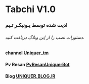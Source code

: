 # Tabchi V1.0
### ادیت شده توسط یـونیکـر تـیم

###### دستورات نصب را از [این](https://UNIQUER.BLOG.IR) وبلاگ دریافت کنید.
#### channel      [Uniquer_tm](https://telegram.me/Uniquer_tm)
#### Pv Resan     [PvResanUniquerBot](https://telegram.me/PvResanUniquerBot)
#### Blog         [UNIQUER.BLOG.IR](https://UNIQUER.BLOG.IR) 

